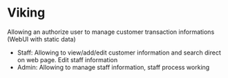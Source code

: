 # Viking
Allowing an authorize user to manage customer transaction informations (WebUI with static data)
+ Staff: Allowing to view/add/edit customer information and search direct on web page. Edit staff information
+ Admin: Allowing to manage staff information, staff process working
